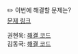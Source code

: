 ✏️ 이번에 해결할 문제는? <br>
[문제 링크](https://www.acmicpc.net/problem/13414)

권현욱: [해결 코드](https://github.com/woogie01/Algorithm-Hub/blob/main/%EB%B0%B1%EC%A4%80/Silver/13414.%E2%80%85%EC%88%98%EA%B0%95%EC%8B%A0%EC%B2%AD/%EC%88%98%EA%B0%95%EC%8B%A0%EC%B2%AD.java) <br>
김동국: [해결 코드](https://github.com/catomat0/algorithm/blob/main/%EB%B0%B1%EC%A4%80/Silver/13414.%E2%80%85%EC%88%98%EA%B0%95%EC%8B%A0%EC%B2%AD/%EC%88%98%EA%B0%95%EC%8B%A0%EC%B2%AD.java) <br>
